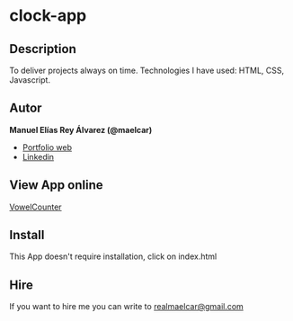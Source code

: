 # clock-app

## Description
To deliver projects always on time. Technologies I have used: HTML, CSS, Javascript.


## Autor
**Manuel Elías Rey Álvarez (@maelcar)**

* [Portfolio web]()
* [Linkedin]()

## View App online
[VowelCounter]()



## Install
This App doesn't require installation, click on index.html


## Hire
If you want to hire me you can write to realmaelcar@gmail.com
